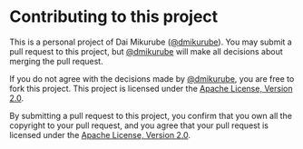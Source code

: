 Contributing to this project
=============================

This is a personal project of Dai Mikurube ([@dmikurube](https://github.com/dmikurube)). You may submit a pull request to this project, but [@dmikurube](https://github.com/dmikurube) will make all decisions about merging the pull request.

If you do not agree with the decisions made by [@dmikurube](https://github.com/dmikurube), you are free to fork this project. This project is licensed under the [Apache License, Version 2.0](https://www.apache.org/licenses/LICENSE-2.0).

By submitting a pull request to this project, you confirm that you own all the copyright to your pull request, and you agree that your pull request is licensed under the [Apache License, Version 2.0](https://www.apache.org/licenses/LICENSE-2.0).
